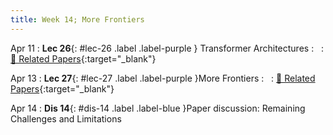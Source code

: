 ```yaml
---
title: Week 14; More Frontiers
---
```


Apr 11
: **Lec 26**{: #lec-26 .label .label-purple } Transformer Architectures
: &nbsp;
  : [📃 Related Papers](/papers/#pre-training-for-robot-manipulation-and-transformer-architectures){:target="_blank"}


Apr 13
: **Lec 27**{: #lec-27 .label .label-purple }More Frontiers
: &nbsp;
  : [📃 Related Papers](/papers/#more-frontiers){:target="_blank"}


Apr 14
: **Dis 14**{: #dis-14 .label .label-blue }Paper discussion: Remaining Challenges and Limitations
